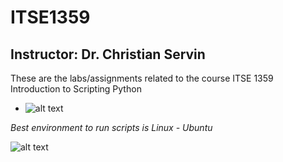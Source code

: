 # ITSE1359
## Instructor: Dr. Christian Servin

These are the labs/assignments related to the course ITSE 1359 Introduction to Scripting
Python 
* ![alt text](https://www.python.org/static/community_logos/python-logo.png)

_Best environment to run scripts is Linux - Ubuntu_

![alt text](https://assets.ubuntu.com/v1/8dd99b80-ubuntu-logo14.png)
